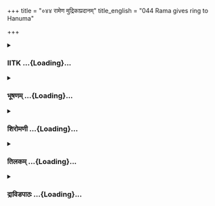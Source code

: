 +++
title = "०४४ रामेण मुद्रिकाप्रदानम्"
title_english = "044 Rama gives ring to Hanuma"

+++
<div caption="श्रीराम-हरिसीताराममूर्ति-घनपाठिभ्यां वचनम्" class="audioEmbed" src="https://archive.org/download/Ramayana-recitation-Sriram-harisItArAmamUrti-Ghanapaati-v2/Kanda_4/Kanda_4_KSK-044-Hanumathe_Ramena_Mudrikaa_Pradanam.mp3"></div>

<div class="js_include collapsed" newlevelforh1="3" title="IITK" unfilled url="/purANam/rAmAyaNam/audIchya-pAThaH/iitk/4_kiShkindhAkANDam/04-vAnara-preShaNam/044_rAmeNa_mudrikApradAnam.md">
<details><summary><h3>IITK ...{Loading}...</h3></summary>

Sugriva speaks very highly of Hanuman to Rama -- Rama hands in his ring
to Hanuman as a mark of identification.



#### श्लोकः
##### मूलम्
विशेषेण तु सुग्रीवो हनूमत्यर्थमुक्तवान्।  
स हि तस्मिन्हरिश्रेष्ठे निश्चितार्थोऽर्थसाधने॥4.44.1॥

##### शब्दार्थः
सुग्रीवः Sugriva, विशेषेण particularly, हनूमति in Hanuman, अर्थम् purpose (of the mission), उक्तवान् mentioned, सः he, अर्थसाधने in accomplishing the goal, तस्मिन् हरिश्रेष्ठे great among the monkeys, निश्चितार्थः हि one who was sure of success.

##### आङ्ग्लानुवादः
Sugriva mentioned about the capacity of Hanuman, the best of monkeys as he knew he would surely succeed in accomplishing the task.



#### श्लोकः
##### मूलम्
अब्रवीच्च हनूमन्तं विक्रान्तमनिलात्मजम्।  
सुग्रीवः परमप्रीतः प्रभुस् सर्ववनौकसाम्॥4.44.2॥

##### शब्दार्थः
सर्ववनौकसाम् for all the monkeys, प्रभुः king, सुग्रीवः Sugriva, परमप्रीतः very pleased, विक्रान्तम् advancing, अनिलात्मजम् son of the Windgod, हनूमन्तम् to Hanumanta, अब्रवीच्च spoke.

##### आङ्ग्लानुवादः
Sugriva, king of the monkeys, spoke, highly pleased, to Hanuman, the warrior son of the Windgod advancing towards himः



#### श्लोकः
##### मूलम्
न भूमौ नान्तरिक्षे वा नाम्बरे नामरालये।  
नाप्सु वा गतिसङ्गं ते पश्यामि हरिपुङ्गव॥4.44.3॥

##### शब्दार्थः
हरिपुङ्गव O best of monkeys, भूमौ on earth, ते to you, गतिसङ्गम् who can equal your movement, न पश्यामि I do not see, अन्तरिक्षे वा or in space, न nor, अम्बरे in sky, न nor, अमरालये in heaven, न nor, अप्सु वा or in water.

##### आङ्ग्लानुवादः
'O best of monkeys I scarcely see a hero comparable to your speed on earth or in space or sky or heaven or water.



#### श्लोकः
##### मूलम्
सासुरास्सहगन्धर्वास्सनागनरदेवताः।  
विदितास् सर्वलोकास्ते ससागरधराधराः॥4.44.4॥

##### शब्दार्थः
सासुराः including demons, सहगन्धर्वाः along with gandharvas, सनागनरदेवताः along with the nagas, men and gods, ससागरधराधराः including on the seas, mountains, सर्वलोकाः all worlds, ते to you, विदिताः are known.

##### आङ्ग्लानुवादः




#### श्लोकः
##### मूलम्
गतिर्वेगश्च तेजश्च लाघवं च महाकपे।  
पितुस्ते सदृशं वीर मारुतस्य महौजसः॥4.44.5॥

##### शब्दार्थः
वीर O hero, महाकपे O great monkey, ते your, गतिः in movement, वेगश्च in speed, तेजश्च in brilliance, लाघवं च in movement and speed, पितुः father's, महौजसः mighty, मारुतस्य of the Windgod, सदृशम् similar.

##### आङ्ग्लानुवादः
'O hero, O great monkey in movement, speed, brilliance and quickness you are similar to your mighty father, the Windgod.



#### श्लोकः
##### मूलम्
तेजसा वापि ते भूतं न समं भुवि न विद्यते।  
तद्यथा लभ्यते सीता तत्त्वमेवोपपादय॥4.44.6॥

##### शब्दार्थः
तेजसा वापि in brilliance, ते to you, समम् equal, भूतम् a being, भुवि in the world, न विद्यते does not exist, तत् therefore, सीता Sita, यथा as such, लभ्यते is secured, तत् that way, त्वमेव you alone, अपपादय should go ahead.

##### आङ्ग्लानुवादः
'I do not know any living being equal to you in brilliance on this earth. Therefore, you alone know how to secure Sita.Go ahead



#### श्लोकः
##### मूलम्
त्वय्येव हनुम न्नस्ति बलं बुद्धिः पराक्रमः।  
देशकालानुवृत्तिश्च नयश्च नयपण्डित॥4.44.7॥

##### शब्दार्थः
नयपण्डित O learned one, हनुमन् Hanuman, बलम् strength, बुद्धिः wisdom, पराक्रमः prowess, देशकालानुवृत्तिश्च acting in accordance with time and place, नयश्च  knowledge of statecraft, त्वय्येव in you only, अस्ति I exist.

##### आङ्ग्लानुवादः
'O learned Hanuman I am of opinion that in you alone rest strength, wisdom, prowess, ability to act in accordance with time and place and knowledge of statecraft'.



#### श्लोकः
##### मूलम्
ततः कार्यसमासङ्गमवगम्य हनूमति।  
विदित्वा हनुमन्तं च चिन्तयामास राघवः॥4.44.8॥

##### शब्दार्थः
ततः then, राघवः Rama, हनूमति in Hanuman, कार्यसमासङ्गम् responsibility of achieving the goal, अवगम्य having understood, हनुमन्तं च Hanuman also, विदित्वा knowing, चिन्तयामास reflected.

##### आङ्ग्लानुवादः
Having understood that Hanuman was capable of accomplishing the goal, Rama started reflecting as followsः



#### श्लोकः
##### मूलम्
सर्वथा निश्चितार्थोऽयं हनूमति हरीश्वरः।  
निश्चितार्थकरश्चापि हनूमान्कार्यसाधने॥4.44.9॥

##### शब्दार्थः
अयम् this, हरीश्वरः monkey king, सर्वथा all means, हनूमति Hanumanta, निश्चितार्थः sure, कार्यसाधने in accomplishing the task, हनुमान् Hanuman, निश्चितार्थकरश्चापि sure of accomplishing the task.

##### आङ्ग्लानुवादः
'This  monkey  king, Sugriva has confidence in Hanuman that he will by all means accomplish the task.'



#### श्लोकः
##### मूलम्
तदेवं प्रस्थितस्यास्य परिज्ञातस्य कर्मभिः।  
भर्त्रा परिगृहीतस्य ध्रुवः कार्यफलोदयः॥4.44.10॥

##### शब्दार्थः
तत् since, एवम् in that way, प्रस्थितस्य of a person who goes forth, कर्मभिः with his tasks, परिज्ञातस्य who is known, भर्त्रा king Sugriva, परिगृहीतस्य favoured, अस्य his, कार्यफलोदयः success in his task, ध्रुवः sure.

##### आङ्ग्लानुवादः
'The king Sugriva knows for sure that if Hanuman goes forth, success is assured. So he favours him.'



#### श्लोकः
##### मूलम्
तं समीक्ष्य महातेजा व्यवसायोत्तरं हरिम्।  
कृतार्थ इव संवृत्तः प्रहृष्टेन्द्रियमानसः॥4.44.11॥

##### शब्दार्थः
महातेजाः mighty Rama, व्यवसायोत्तरम् with a resolute answer, तम् him, Hanuman, हरिम् monkey, समीक्ष्य on looking at, प्रहृष्टेन्द्रियमानसः very glad at heart, कृतार्थ इव as if he has accomplished, संवृत्तः he became.

##### आङ्ग्लानुवादः
The mighty Rama was happy in his heart to see Hanuman. He felt as if the task is achieved.



#### श्लोकः
##### मूलम्
ददौ तस्य ततः प्रीतस्स्वनामाङ्कोपशोभितम्।  
अङ्गुलीयमभिज्ञानं राजपुत्र्याः परन्तपः॥4.44.12॥

##### शब्दार्थः
ततः then, परन्तपः scorcher of enemies, प्रीतः delighted, स्वनामाङ्कोपशोभितम् one on which his name is inscribed, अङ्गुलीयम् ring, राजपुत्र्याः to the princess, अभिज्ञानम् as a token of recognition, तस्य to him, ददौ gave.

##### आङ्ग्लानुवादः
Rama, scorcher of enemies, gladly gave Hanuman a ring inscribed with his name as a mark of identification by princess (Sita). And saidः



#### श्लोकः
##### मूलम्
अनेन त्वां हरिश्रेष्ठ चिह्नेन जनकात्मजा।  
मत्सकाशादनुप्राप्तमनुद्विग्नाऽनुपश्यति॥4.44.13॥

##### शब्दार्थः
हरिश्रेष्ठ O distinguished monkey, अनेन by this, चिह्नेन by this signet, जनकात्मजा Janaka's daughter, त्वाम् you, मत्सकाशात् from me, अनुप्राप्तम् have come to her, अनुद्विग्ना without any hesitation, अनुपश्यति will greet you.

##### आङ्ग्लानुवादः
'O distinguished monkey Janaka's daughter will greet you without any hesitation when you present this signet to her. She will know that you have come from me.



#### श्लोकः
##### मूलम्
व्यवसायश्च ते वीर सत्त्वयुक्तश्च विक्रमः।  
सुग्रीवस्य च सन्देशस्सिद्धिं कथयतीव मे॥4.44.14॥

##### शब्दार्थः
वीर O hero, ते your, व्यवसायः efforts, सत्त्वयुक्तः endowed with prowess, विक्रमश्च courage, सुग्रीवस्य Sugriva's, सन्देशश्च message to you, मे to me, सिद्धिम् achievement, कथयतीव as if telling me.

##### आङ्ग्लानुवादः
'O great hero your enterprise,  prowess coupled with courage and Sugriva's message to you seem to indicate to me about the success of your mission'.



#### श्लोकः
##### मूलम्
स तद्गृह्य हरिश्रेष्ठः स्थाप्य मूर्ध्नि कृताञ्जलिः।  
वन्दित्वा चरणौ चैव प्रस्थितः प्लवगोत्तमः॥4.44.15॥

##### शब्दार्थः
प्लवगोत्तमः foremost of the monkeys, सः he, हरिश्रेष्ठः greatest of monkeys, गृह्य after taking, मूर्ध्नि on his forehead, स्थाप्य after placing, कृताञ्जलिः saluted with folded palms, चरणौ चैव and the feet also, वन्दित्वा having offered salutation, प्रस्थितः departed.

##### आङ्ग्लानुवादः
The foremost among the monkeys took the ring given to him, placed it on his forehead and saluated it with folded palms. He then prostrated at the feet of Rama and departed.



#### श्लोकः
##### मूलम्
स तत्प्रकर्षन् हरीणां महद्बलं  
बभूव वीरः पवनात्मजः कपिः।  
गताम्बुदे व्योम्नि विशुद्धमण्डलः  
शशीव नक्षत्रगणोपशोभितः॥4.44.16॥

##### शब्दार्थः
हरीणाम् of monkeys, महत् great, तत् बलम् that army, प्रकर्षन् being foremost among them, वीरः hero, पवनात्मजः son of the Windgod, सः कपिः that monkey, गताम्बुदे cloudless, व्योम्नि in the sky, नक्षत्रगणोपशोभितः adorned by hosts of stars, शशीव like the Moon, बभूव appeared.

##### आङ्ग्लानुवादः
Like the moon adorned by hosts of stars in the cloudless sky, the mighty heroic Hanuman, the great son of the Windgod, shone in the midst of the army of monkeys.



#### श्लोकः
##### मूलम्
अतिबल बलमाश्रितस्तवाहं  
हरिवरविक्रम विक्रमैरनल्पैः।  
पवनसुत यथाऽभिगम्यते सा  
जनकसुता हनुमं स्तथा कुरुष्व॥4.44.17॥

##### शब्दार्थः
अतिबल O mighty one, हरिवरविक्रम O valiant among the vanaras, पवनसुत O son of the Windgod, हनुमन् O Hanuman, अहम् I, तव your, बलम् strength, आश्रितः depending, अनल्पैः with mighty, विक्रमैः valour, सा that, जनकसुता daughter of Janaka, यथा in such a way, अभिगम्यते can be found, तथा in such a way that, कुरुष्व do.

##### आङ्ग्लानुवादः
O Hanuman son of the Windgod, O valiant among the Vanaras, I bank on your strength. Do whatever you can with your mighty valour so that the daughter of Janaka can be found.  

#### समाप्तिः
 श्रीमद्रामायणे वाल्मीकीय आदिकाव्ये किष्किन्धाकाण्डे चतुश्चत्वारिंशस्सर्गः॥  
Thus ends the fortyfourth sarga in Kishkindakanda of the first epic, the Holy Ramayana composed by sage Valmiki.

</details>
</div>
<div class="js_include collapsed" newlevelforh1="3" title="भूषणम्" unfilled url="/purANam/rAmAyaNam/audIchya-pAThaH/TIkA/bhUShaNa_iitk/4_kiShkindhAkANDam/04-vAnara-preShaNam/044_rAmeNa_mudrikApradAnam.md">
<details><summary><h3>भूषणम् ...{Loading}...</h3></summary>



विशेषेण तु सुग्रीवो हनुमत्यर्थमुक्तवान् ।  

स हि तस्मिन् हरिश्रेष्ठे निश्चितार्थो ऽर्थसाधने  ॥  ४।४४।१  ॥   

अथ निश्चितकार्यसाधनसमार्थ्याय हमुमते अङ्गुलीयकदानं चतुश्चत्वारिंशे
विशेषेण त्वित्यादि । हनुमति विषये अर्थं वक्ष्यमाणार्थम् उक्तवान् ।
विशेषार्थकथने हेतुमाह स हीति । अर्थसाधने विषये निश्चितार्थः  ॥  ४।४४।१
 ॥   

  

अब्रवीच्च हनूमन्तं विक्रान्तमनिलात्मजम् ।  

सुग्रीवः परमप्रीतः प्रभुः सर्ववनौकसाम्  ॥  ४।४४।२  ॥   

सङ्ग्रहेणोक्तमर्थं विस्तरेण दर्शयति अब्रवीच्चेत्यादिना  ॥  ४।४४।२  ॥   

  

न भूमौ नान्तरिक्षे वा नाम्बरे नामरालये ।  

नाप्सु वा गतिसङ्गं ते पश्यामि हरिपुङ्गव  ॥  ४।४४।३  ॥   

सासुराः सहगन्धर्वाः सनागनरदेवताः ।  

विदिताः सर्वलोकास्ते ससागरधराधराः  ॥  ४।४४।४  ॥   

भूमौ सजातीयप्रतिपक्षबहुलायाम्, अन्तरिक्षे निरालम्बे मेघादिसञ्चारमार्गे,
अम्बरे वातचक्राक्रान्तप्रदेशे, अमरालये प्रबलाधिष्ठिते स्वर्गे, अप्सु
तिर्यक्सञ्चारानर्हासु वा गतिसङ्गं गतिविलम्बं न पश्यामि  ॥  ४।४४।३,४  ॥   

  

गतिर्वेगश्च तेजश्च लाघवं च महाकपे ।  

पितुस्ते सदृशं वीर मारुतस्य महौजसः  ॥  ४।४४।५  ॥   

गतिः अप्रतिहतगातिः  ॥  ४।४४।५  ॥   

  

तेजसा वापि ते भूतं समं भुवि न विद्यते ।  

तद्यथा लभ्यते सीता तत् त्वमेवोपपादय  ॥  ४।४४।६  ॥   

तेजसेति । भूतं जन्तुः । तत् तस्मात्कारणात् । तत् सीतान्वेषणम् । उपपादय
सम्पादय  ॥  ४।४४।६  ॥   

  

त्वय्येव हनुमान् स्वस्ति बलं बुद्धिः पराक्रमः ।  

देशकालानुवृत्तिश्च नयश्च नयपण्डित  ॥  ४।४४।७  ॥   

नयपण्डितेत्यनन्तरमितिकरणं बोध्यम् । इत्यब्रवीदिति पूर्वेणान्वयः  ॥ 
४।४४।७  ॥   

  

ततः कार्यसमासङ्गमवगम्य हनूमति ।  

विदित्वा हनुमानं च चिन्तयामास राघवः  ॥  ४।४४।८  ॥   

ततः सुग्रीववचनात् हनूमति कार्यसमासङ्गं कार्यविषयासक्तिम् अवगम्य अस्मिन्
सुग्रीवेण स्वकार्यभारो निक्षिप्त इति ज्ञात्वेत्यर्थः । स्वयमपि हनुमन्तं
कार्यसाधकं विदित्वा चिन्तयामास  ॥  ४।४४।८  ॥   

  

सर्वथा निश्चितार्थो ऽयं हनूमति हरीश्वरः ।  

निश्चितार्थकरश्चापि हनुमान् कार्यसाधने  ॥  ४।४४।९  ॥   

चिन्ताप्रकारमाह सर्वथेत्यादिना श्लोकद्वयेन । अन्ते इतिकरणं बोध्यम् ।
कार्यसाधने विषये निश्चितार्थः निश्चितकार्यसाधकः । हनुमानपि
निश्चितार्थकरः  ॥  ४।४४।९  ॥   

  

तदेवं प्रस्थितस्यास्य परिज्ञातस्य कर्मभिः ।  

भर्त्रा परिगृहीतस्य ध्रुवः कार्यफलोदयः  ॥  ४।४४।१०  ॥   

तदेवमिति । अस्य कार्यफलोदयः अस्य सम्बन्धीनि कार्यसिद्धिः । ध्रुवः
निश्चितः  ॥  ४।४४।१०  ॥   

  

तं समीक्ष्य महातेजा व्यवसायोत्तरं हरिम् ।  

कृतार्थ इव संवृत्तः प्रहृष्टेन्द्रियमानसः  ॥  ४।४४।११  ॥   

व्यवसायोत्तरं व्यवसायेन उत्तरं श्रेष्ठम् । कृतार्थः संवृत्त इव,
अमन्यतेति शेषः  ॥  ४।४४।११  ॥   

  

ददौ तस्य ततः प्रीतः स्वनामाङ्कोपशोभितम् ।  

अङ्गुलीयमभिज्ञानं राजपुत्र्याः परन्तपः  ॥  ४।४४।१२  ॥   

राजपुत्र्या अभिज्ञानम् अभिज्ञायते ऽनेनेत्यात्रिज्ञानम् । ननु
त्यक्तसकलधनस्य वन्यवृत्त्या वर्तमानस्य कुतो ऽङ्गुलीयकमिति चेत्
इदमेकमेतत्कार्यार्थं रक्षितवान् । अथ एवाङ्गुलीयमुन्मुच्येति नोक्तम् ।
यद्वा रामनामाङ्कितमङ्गुलीयकं सीतायाः कदाचिद्रावणागमनात् पूर्वं
प्रणयपरत्वेन रामेण स्वीकृतमिति बोध्यम् । यद्वा भार्यास्नेहेन
कनिष्ठिकायां सदा मुद्रिका धार्यत इति देशाचारः । यद्वा विवाहकाले जनकेन
दत्तमिदं वरालङ्कारत्वेन । "गृहीत्वा पेक्षमाणा सा भर्तुः करविभूषणम्" ।
इत्युक्तेः  ॥  ४।४४।१२  ॥   

  

अनेन त्वां हरिश्रेष्ठ चिह्नेन जनकात्मजा ।  

मत्सकाशादनुप्राप्तमनुद्विग्ना ऽनुपश्यति  ॥  ४।४४।१३  ॥   

भवद्वचनमेवालं किमर्थमेतद्दीयते? तत्राह अनेनेति । पश्यति द्रक्ष्यति  ॥ 
४।४४।१३  ॥   

  

व्यवसायश्च ते वीर सत्त्वयुक्तश्च विक्रमः ।  

सुग्रीवस्य च सन्देशः सिद्धिं कथयतीव मे  ॥  ४।४४।१४  ॥   

स तं गृह्य हरिश्रेष्ठः स्थाप्य मूर्ध्नि कृताञ्जलिः ।  

वन्दित्वा चरणौ चैव प्रस्थितः प्लवगोत्तमः  ॥  ४।४४।१५  ॥   

हनुमन्तं प्रशंसति व्यवसाय इति । सत्त्वयुक्तो विक्रमः बलं च
विक्रमश्चेत्यर्थः  ॥  ४।४४।१४,१५  ॥   

  

स तत्प्रकर्षन् हरिणां बलं महद्बभूव वीरः पवनात्मजः कपिः ।  

गताम्बुदे व्योम्नि विशुद्धमण्डलः शशीव नक्षत्रगणोपशोभितः  ॥  ४।४४।१६  ॥   

प्रकर्षन् नयन् । हरिणामित्यत्र दीर्घाभाव आर्षः  ॥  ४।४४।१६  ॥   

  

अतिबल बलमाश्रितस्तवाहं हरिवरविक्रम विक्रमैरनल्पैः ।  

पवनसुत यथा ऽभिगम्यते सा जनकसुता हनुमान् तथा कुरुष्व  ॥  ४।४४।१७  ॥   

इत्यार्षे श्रीरामायणे वाल्मीकीये आदिकाव्ये श्रीमत्किष्किन्धाकाण्डे
चतुश्चत्वारिंशः सर्गः  ॥  ४४  ॥   

पुनरपि गच्छन्तं प्रति रामवचनम् अतिबलेति । अतिबलेति सम्बुद्धिः ।
हरिवरविक्रम सिंहश्रेष्ठविक्रम सुग्रीवतुल्याविक्रमेति वा । श्लोकान्ते इति
रामो ऽब्रवीदित्यध्याहार्यम्  ॥  ४।४४।१७  ॥   

इति श्रीगोविन्दराजविरचिते श्रीरामायणभूषणे मुक्ताहाराख्याने
किष्किन्धाकाण्डव्याख्याने चतुश्चत्वारिंशः सर्गः  ॥  ४४  ॥   



</details>
</div>
<div class="js_include collapsed" newlevelforh1="3" title="शिरोमणी" unfilled url="/purANam/rAmAyaNam/audIchya-pAThaH/TIkA/shiromaNI_iitk/4_kiShkindhAkANDam/04-vAnara-preShaNam/044_rAmeNa_mudrikApradAnam.md">
<details><summary><h3>शिरोमणी ...{Loading}...</h3></summary>



हनूमन्तं प्रति सुग्रीवोक्तिं वर्णयितुमुपक्रमते विशेषेणेति । हि यतः स
सुग्रीवः अर्थसाधने अर्थानां साधके हरिश्रेष्ठे तस्मिन् हनुमति निश्चितो
दृढीकृतः अर्थः सीतादर्शनसिद्धर्येन सः अतः विशेषेण उक्तवान्
हनुमन्तमित्यर्थः  ॥  ४।४४।१  ॥   

  

विशेषं प्रकटयितुमाह-- अब्रवीदिति । विक्रान्तमतिबलवन्तम् अनिलात्मजं
हनुमन्तं परमप्रीतः अयमर्थं साधयितेति बुद्ध्या अतिप्रीतिमान् सर्ववनौकसां
प्रभुसुग्रीवः अब्रवीत्  ॥  ४।४४।२  ॥   

  

तद्वचनाकारमाह-- नेत्यादिभिः । भूम्यादिषु ते अगतिसङ्गं गतिसंबन्धनिवर्तकं
पश्यामि । अन्तरिक्षं पक्षिगतिदेशमात्रमिति नाम्बरेण पौनरुक्त्यम्  ॥ 
४।४४।३  ॥   

  

सेति । सासुराः असुरसहिताः सनागनरदेवताः नागनरदेवतासहिताः ससागरधराधराः
सागरशैलसहिताः सर्वलोकास्ते विदिताः ज्ञाताः सन्तीति शेषः  ॥  ४।४४।४  ॥   

  

गतिरिति । हे महाकपे हे वीर ते गत्यादि महौजसो मारुतस्य पितुः सदृशमस्तीति
शेषः  ॥  ४।४४।५  ॥   

  

तेजसेति । ते तेजसा समं तेजः भुवि न भूतम् अभवत् न विद्यते तत् तस्मात्
हेतोः सीता यथा लभतां तथा तत् सीतालाभं त्वमेवानुचिन्तय  ॥  ४।४४।६  ॥   

  

त्वयीति । नयपण्डित हे नीतिशास्त्राभिज्ञ हे हनुमन् बुद्ध्यादित्रयं
देशकालानुवृत्तिः देशकालानुसरणं च त्वय्येवास्ति  ॥  ४।४४।७  ॥   

  

तत इति । ततः सुग्रीवोक्त्यनन्तरं कार्यसमासङ्गं स्वकार्यसिद्धिम् अवगम्य
हनूमति अवगम्यः सर्वकार्यसाधकत्वेन सर्वैर्ज्ञातव्यः स एव हनुमानिति
कर्मधारयः तस्मिन् विदित्वा ज्ञात्वा राघवो हनुमन्तं चिन्तयामास तद्गुणान्
सस्मारेत्यर्थः  ॥  ४।४४।८  ॥   

  

चिन्ताजनितनिश्चयमाह-- सर्वथेति । कार्यसाधने निश्चितः अर्थतरः अत्युपायो
येन स यो हनुमान् तस्मिन् हनूमति सर्वथा सर्वप्रकारेण निश्चितः अर्थो
जानकीदर्शनं येन सः हरीश्वरः सुग्रीवो ऽस्तीति शेषः । एतेन सुग्रीवस्य
याथार्थ्यवेदितृत्वं व्यञ्जितम् । किंच हरीश्वरो हनूमति निश्चितार्थो ऽस्ति
हनूमांस्तु निश्चितार्थतरः । एतेन हनुमतो ज्ञानाधिकत्वं सूचितम् ।
पूर्वकल्पेतरार्थस्याविवक्षया नेयं व्यञ्जनेति बोध्यम्  ॥  ४।४४।९  ॥   

  

तदिति । कर्मभिः पूर्वं तत्कृतानेककार्यैः भर्त्रा परिज्ञातस्य अत एव
परिगृहीतस्य मत्कार्यसाधकत्वेन स्वीकृतस्य प्रस्थितस्यास्य हनूमतस्तत्
मदीप्सितः उत्तमः कार्यफलोदयः क्रियाफलप्रकाशः ध्रुवो भवितेति शेषः । तदिति
सामान्ये नपुंसकम्  ॥  ४।४४।१०  ॥   

  

तमिति । महातेजा रामः हरिं हनूमन्तं व्यवसायोत्तरं कार्यनिष्पादने श्रेष्ठं
वीक्ष्य ज्ञात्वा कृतार्थः सिद्धप्रयोजन इव संहृष्टः अत एव प्रहृष्टानि
प्रहर्षितानि इन्द्रियमानसानि सुग्रीवादीनामिन्द्रियादीनि येन सो ऽभवदिति
शेषः  ॥  ४।४४।११  ॥   

  

ददाविति । राजपुत्र्याः सीतायाः अभिज्ञानं रामप्रेषितो ऽयमिति ज्ञापकं
स्वनामाङ्केन उपशोभितम् अङ्गलीयं तस्य तस्मै हनुमते परन्तपो रामो ददौ  ॥ 
४।४४।१२  ॥   

  

ननु किमर्थमिदं दीयते इत्यत आह अनेनेति । हरिश्रेष्ठ हे हनुमन् चिह्नेन
ज्ञापकेन अनेन अङ्गुलीयेन अनुद्विग्ना उद्वेगरहिता सती मत्सकाशादनुप्राप्तं
त्वां जनकात्मजा अनुपश्यति अनुद्रष्टा  ॥  ४।४४।१३  ॥   

  

व्यवसाय इति । सुग्रीवस्य संदेशः सम्यगुपदेशः ते व्यवसायः
निश्चितकार्यसाधनं च सत्त्वयुक्तः महाबलविशिष्टस्ते विक्रमो वेगश्च मे
सिद्धिं कार्यनिष्पत्तिं कथयतीवा  ॥  ४।४४।१४  ॥   

  

स इति । कृतौ अञ्जली येन स हनुमान् तत् अङ्गुलीयं गृह्य गृहीत्वा च
मूर्ध्नि कृत्वा चरणौ वन्दित्वा च प्रस्थितः अभवदिति शेषः  ॥  ४।४४।१५  ॥   

  

स इति । हरिणां हरीणां तत् महत् बलं प्रकर्षन् आकर्षन् सन् पवनात्मजो
हनुमान् गताम्बुदे निवृत्तमेधे व्योम्नि विशुद्धमण्डलः
घनाद्यावरणरहितमण्डलवान् शशीव बभूव  ॥  ४।४४।१६  ॥   

  

हनुमन्तं प्रति रामोक्तिमाह-- अतीति । हे हरिवर तवातिबलमाश्रितः अतः सा
हृता जनकसुता यथा अधिगम्यते तथा अनल्पैः विक्रमैरुपलक्षितस्त्वं कुरुष्व ।
अत एव विक्रम गच्छ  ॥  ४।४४।१७  ॥   

  

इति श्रीमद्वाल्मीकीयरामायणव्याख्याने रामायणशिरोमणौ किष्किन्धाकाण्डे
चतुश्चत्वारिंशः सर्गः  ॥  ४।४४  ॥   

  



</details>
</div>
<div class="js_include collapsed" newlevelforh1="3" title="तिलकम्" unfilled url="/purANam/rAmAyaNam/audIchya-pAThaH/TIkA/tilaka_iitk/4_kiShkindhAkANDam/04-vAnara-preShaNam/044_rAmeNa_mudrikApradAnam.md">
<details><summary><h3>तिलकम् ...{Loading}...</h3></summary>



हनूमत्यर्थस्य सविशेषमुक्तौ हेतुः-- स हीति । अर्थसाधने तद्विषये
निश्चितार्थः तादृशार्थतद्विषयकनिश्चयवान्  ॥  ४।४४।१  ॥   

  

उक्तिप्रकारं दर्शयति-- अब्रवीच्चेति । सर्ववनौकसाम् मध्य इति शेषः  ॥ 
४।४४।२ ॥   

  

अन्तरिक्षं पृथिव्यासन्नपक्षिमार्गः । अम्बरं मेघमार्गः । अमरालयः स्वर्गः
गतिसङ्गं गतिप्रतिबन्धम्  ॥  ४।४४।३  ॥   

  

सर्वलोकविशेषणम् सासुरा इत्यादि  ॥  ४।४४।४  ॥   

  

लाघवं क्षिप्रकारित्वम्  ॥  ४।४४।५  ॥   

  

भूतं प्राणी । तत्तस्माद्यथा सीता लभ्यते तदर्थजातं त्वमेवानुचिन्तय  ॥ 
४।४४।६ ॥   

  

बलं शारीरम् पराक्रम उत्साहः देशकालानुवृत्तिस्तदुचितकर्मानुष्ठानम् नये
नीतिशास्त्रे पण्डितेति संबुद्धिः  ॥  ४।४४।७  ॥   

  

तत एवं सुग्रीववचनात्कार्यसमासङ्गं कार्यसिद्धिसंबन्धमवगम्य स्वयं च
तत्सामर्थ्याद्यनुभवेन तस्मिन्कार्यसाधकत्वं विदित्वा, चात्तद्गम्यदेश एव
सीतां विदित्वा चिन्तयामास अस्मिन्स्वकर्तव्यसमर्पणं युक्तमिति विचारयामास
 ॥  ४।४४।८  ॥   

  

चिन्ताप्रकारमाह-- सर्वथेति । निश्चितार्थं एतदर्थविषयकनिश्चयवान् । स्वतो
ऽप्ययमतिशयेन कार्यसाधने निश्चितार्थः  ॥  ४।४४।९  ॥   

  

प्रस्थितस्य भर्त्रा प्रस्थापितस्य । परिज्ञातस्य परीक्षितस्य परिगृहीतस्य
श्रेष्ठतयेति शेषः । कार्यस्य फलोदयः सीतादर्शनप्राप्तिरूपः स ध्रुवो
निश्चितार्थः  ॥  ४।४४।१०  ॥   

  

व्यवसायोत्तरं कार्यसाधने श्रेष्ठं तं हरिं हनूमन्तं समीक्ष्य
प्रहृष्टेन्द्रियमानसो बभूव  ॥  ४।४४।११  ॥   

  

ततो निश्चितकार्यसाधकत्वादेव हेतो राजपुत्र्या अभिज्ञानं प्रत्यभिज्ञासाधनं
ददौ  ॥  ४।४४।१२,१३  ॥   

  

तावत्पर्यन्तं मद्गमननिश्चयः कथमत आह व्यवसायश्चेति  ॥  ४।४४।१४  ॥   

  

तदभिज्ञानपदार्थम्  ॥  ४।४४।१५  ॥   

  

स तद्धरिणाम् । दीर्घाभाव आर्षः । महद्बलं प्रकर्षन्  ॥  ४।४४।१६  ॥   

  

हरिवरविक्रम श्रेष्ठसिंहविक्रम अतिबलपवनसुत हनूमन् तवैव बलमाश्रितो
ऽहमस्मि, अतो ऽनल्पैर्विक्रमैर्जनकसुता यथा ऽधिगम्यते तथा कुरुष्व ।
इत्यब्रवीदिति शेषः । रामसुग्रीवयोः साधारणमिदं वचः  ॥  ४।४४।१७  ॥   

  

इति श्रीरामाभिरामे श्रीरामीये रामायणतिलके वाल्मीकीय आदिकाव्ये
किष्किन्धाकाण्डे चतुश्चत्वारिंशः सर्गः  ॥  ४।४४  ॥   

  



</details>
</div>
<div class="js_include collapsed" newlevelforh1="3" title="द्राविडपाठः" unfilled url="/purANam/rAmAyaNam/drAviDapAThaH/4_kiShkindhAkANDam/04-vAnara-preShaNam/044_rAmeNa_mudrikApradAnam.md">
<details><summary><h3>द्राविडपाठः ...{Loading}...</h3></summary>



  
विशेषेण तु सुग्रीवो हनुमत्यर्थमुक्तवान्।  
स हि तस्मिन् हरिश्रेष्ठे निश्चितार्थोऽर्थसाधने ॥ 4.44.1 ॥   
अब्रवीच्च हनूमन्तं विक्रान्तमनिलात्मजम्।  
सुग्रीवः परमप्रीतः प्रभुः सर्ववनौकसाम् ॥ 4.44.2 ॥   
न भूमौ नान्तरिक्षे वा नाम्बरे नामरालये।  
नाप्सु वा गतिसङ्गं ते पश्यामि हरिपुङ्गव ॥ 4.44.3 ॥   
सासुराः सहगन्धर्वाः सनागनरदेवताः।  
विदिताः सर्वलोकास्ते ससागरधराधराः ॥ 4.44.4 ॥   
गतिर्वेगश्च तेजश्च लाघवं च महाकपे।  
पितुस्ते सदृशं वीर मारुतस्य महौजसः ॥ 4.44.5 ॥   
तेजसा वापि ते भूतं समं भुवि न विद्यते।  
तद्यथा लभ्यते सीता तत् त्वमेवोपपादय ॥ 4.44.6 ॥   
त्वय्येव हनुमान् स्वस्ति बलं बुद्धिः पराक्रमः।  
देशकालानुवृत्तिश्च नयश्च नयपण्डित ॥ 4.44.7 ॥   
ततः कार्यसमासङ्गमवगम्य हनूमति।  
विदित्वा हनुमानं च चिन्तयामास राघवः ॥ 4.44.8 ॥   
सर्वथा निश्चितार्थोऽयं हनूमति हरीश्वरः।  
निश्चितार्थकरश्चापि हनुमान् कार्यसाधने ॥ 4.44.9 ॥   
तदेवं प्रस्थितस्यास्य परिज्ञातस्य कर्मभिः।  
भर्त्रा परिगृहीतस्य ध्रुवः कार्यफलोदयः ॥ 4.44.10 ॥   
व्यवसायोत्तरं व्यवसायेन उत्तरं श्रेष्ठम्।  
कृतार्थः संवृत्त इव, अमन्यतेति शेषः ॥ 4.44.11 ॥   
ददौ तस्य ततः प्रीतः स्वनामाङ्कोपशोभितम्।  
अङ्गुलीयमभिज्ञानं राजपुत्र्याः परन्तपः ॥ 4.44.12 ॥   
अनेन त्वां हरिश्रेष्ठ चिह्नेन जनकात्मजा।  
मत्सकाशादनुप्राप्तमनुद्विग्नाऽनुपश्यति ॥ 4.44.13 ॥   
व्यवसायश्च ते वीर सत्त्वयुक्तश्च विक्रमः।  
सुग्रीवस्य च सन्देशः सिद्धिं कथयतीव मे ॥ 4.44.14 ॥   
स तं गृह्य हरिश्रेष्ठः स्थाप्य मूर्ध्नि कृताञ्जलिः।  
वन्दित्वा चरणौ चैव प्रस्थितः प्लवगोत्तमः ॥ 4.44.15 ॥   
स तत्प्रकर्षन् हरिणां बलं महद्बभूव वीरः पवनात्मजः कपिः।  
गताम्बुदे व्योम्नि विशुद्धमण्डलः शशीव नक्षत्रगणोपशोभितः ॥ 4.44.16 ॥   
अतिबल बलमाश्रितस्तवाहं हरिवरविक्रम विक्रमैरनल्पैः।  
पवनसुत यथाऽभिगम्यते सा जनकसुता हनुमान् तथा कुरुष्व ॥ 4.44.17 ॥   

</details>
</div>
